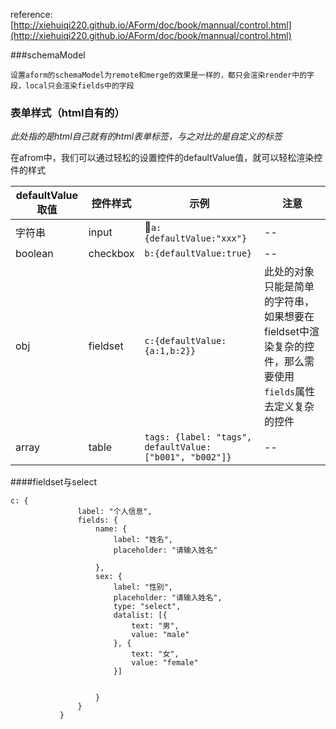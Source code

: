 reference:[http://xiehuiqi220.github.io/AForm/doc/book/mannual/control.html](http://xiehuiqi220.github.io/AForm/doc/book/mannual/control.html)


###schemaModel

```
设置aform的schemaModel为remote和merge的效果是一样的，都只会渲染render中的字段，local只会渲染fields中的字段

```
### 表单样式（html自有的）
*此处指的是html自己就有的html表单标签，与之对比的是自定义的标签*

在afrom中，我们可以通过轻松的设置控件的defaultValue值，就可以轻松渲染控件的样式

 defaultValue取值|控件样式|示例|注意
 ---- |---- | ----|----
 字符串|input | `a:{defaultValue:"xxx"}`|--
 boolean | checkbox | `b:{defaultValue:true}`|--
 obj | fieldset| `c:{defaultValue:{a:1,b:2}}`|此处的对象只能是简单的字符串，如果想要在fieldset中渲染复杂的控件，那么需要使用`fields`属性去定义复杂的控件
 array |table|`tags: {label: "tags", defaultValue: ["b001", "b002"]}` |--
 
 
####fieldset与select
 
 ```
 c: {
                label: "个人信息",
                fields: {
                    name: {
                        label: "姓名",
                        placeholder: "请输入姓名"

                    },
                    sex: {
                        label: "性别",
                        placeholder: "请输入姓名",
                        type: "select",
                        datalist: [{
                            text: "男",
                            value: "male"
                        }, {
                            text: "女",
                            value: "female"
                        }]


                    }
                }
            }
 ```
 

 